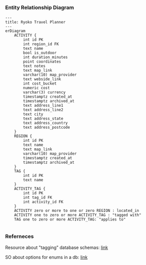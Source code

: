 ### Entity Relationship Diagram

```mermaid
---
title: Ryoko Travel Planner
---
erDiagram
    ACTIVITY {
        int id PK
        int region_id FK
        text name
        bool is_outdoor
        int duration_minutes
        point coordinates
        text notes
        text map_link
        varchar(10) map_provider
        text webside_link
        int cost_bucket
        numeric cost
        varchar(3) currency
        timestamptz created_at
        timestamptz archived_at
        text address_line1
        text address_line2
        text city
        text address_state
        text address_country
        text address_postcode
    }
    REGION {
        int id PK
        text name
        text map_link 
        varchar(10) map_provider
        timestamptz created_at
        timestamptz archived_at
    }
    TAG {
        int id PK
        text name 
    }
    ACTIVITY_TAG {
        int id PK
        int tag_id FK
        int activity_id FK
    }
    ACTIVITY zero or more to one or zero REGION : located_in
    ACTIVITY one to zero or more ACTIVITY_TAG : "tagged with"
    TAG one to zero or more ACTIVITY_TAG: "applies to"
    
```

### Referneces 

Resource about "tagging" database schemas: [link](http://howto.philippkeller.com/2005/04/24/Tags-Database-schemas/)

SO about options for enums in a db: [link](https://stackoverflow.com/questions/10923213/postgres-enum-data-type-or-check-constraint)